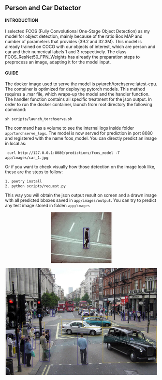 ## Person and Car Detector

#### INTRODUCTION
I selected FCOS (Fully Convolutional One-Stage Object Detection) as my model for object detection, mainly because of the ratio Box MAP and number of parameters that provides (39.2 and 32.3M). This model is already trained on COCO with our objects of interest, which are person and car and their numerical labels 1 and 3 respectively. The class FCOS_ResNet50_FPN_Weights has already the preparation steps to preprocess an image, adapting it for the model input.

#### GUIDE
The docker image used to serve the model is pytorch/torchserve:latest-cpu. The container is optimized for deploying pytorch models. This method requires a .mar file, which wraps-up the model and the handler function. The handler function contains all specific treatment for the json output. In order to run the docker container, launch from root directory the following command:
```
sh scripts/launch_torchserve.sh
```
The command has a volume to see the internal logs inside folder `app/torchserve_logs`.
The model is now served for prediction in port 8080 and registered with the name fcos_model. You can directly predict an image in local as:

```
 curl http://127.0.0.1:8080/predictions/fcos_model -T app/images/car_1.jpg
 ```
Or if you want to check visually how those detection on the image look like, these are the steps to follow:
```
1. poetry install
2. python scripts/request.py
```
This way you will obtain the json output result on screen and a drawn image with all predicted bboxes saved in `app/images/output`.
You can try to predict any test image stored in folder: `app/images`

<p align="center">
    <img src="app/images/output/person_1_bbox.jpg" width="200" />
</p> 

<p align="center">
    <img src="app/images/output/person_car_2_bbox.jpg" width="500" />
</p> 